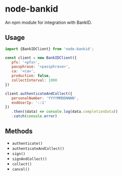 # node-bankid

An npm module for integration with BankID.

## Usage

```javascript
import {BankIDClient} from 'node-bankid';

const client = new BankIDClient({
   pfx: '<pfx>',
   passphrase: '<passphrase>',
   ca: '<ca>',
   production: false,
   collectInterval: 1000
})

client.authenticateAndCollect({
   personalNumber: 'YYYYMMDDNNNN',
   endUserIp: '::1'
})
   .then((data) => console.log(data.completionData))
   .catch(console.error)
```

## Methods

* `authenticate()`
* `authenticateAndCollect()`
* `sign()`
* `signAndCollect()`
* `collect()`
* `cancel()`